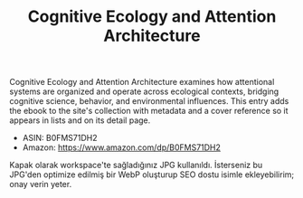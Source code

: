 ﻿---
title: "Cognitive Ecology and Attention Architecture"
author: ""
description: "An exploration of how attention systems shape cognition across environments."
cover: "/assets/covers/cognitive-ecology.jpg"
amazonAsin: "B0FMS71DH2"
amazonUrl: "https://www.amazon.com/dp/B0FMS71DH2"
publishDate: "2024-01-01"
category: "science"
language: "en"
pages: 320
rating: 4.2
tags:
  - cognition
  - attention
  - ecology
featured: true
---

Cognitive Ecology and Attention Architecture examines how attentional systems are organized and operate across ecological contexts, bridging cognitive science, behavior, and environmental influences. This entry adds the ebook to the site's collection with metadata and a cover reference so it appears in lists and on its detail page.

- ASIN: B0FMS71DH2
- Amazon: https://www.amazon.com/dp/B0FMS71DH2

Kapak olarak workspace'te sağladığınız JPG kullanıldı. İsterseniz bu JPG'den optimize edilmiş bir WebP oluşturup SEO dostu isimle ekleyebilirim; onay verin yeter.
